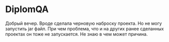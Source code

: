 # DiplomQA
Добрый вечер. Вроде сделала черновую наброску проекта. Но не могу запустить jar файл. При чем проблема, что и на других ранее сделанных проектах он тоже не запускается. Не знаю в чем может причина.
